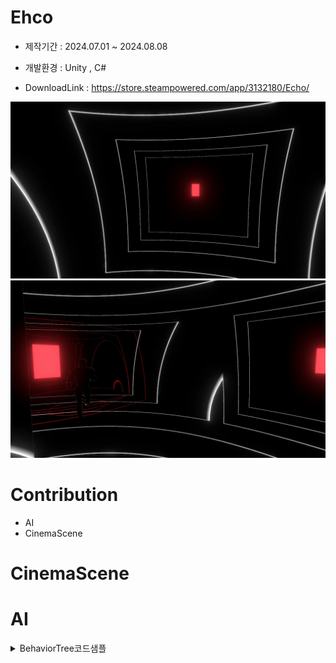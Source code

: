 # Ehco

* 제작기간 : 2024.07.01 ~ 2024.08.08

* 개발환경 : Unity , C#

* DownloadLink : https://store.steampowered.com/app/3132180/Echo/
  
![Alt text](readmeimg/EcoBackgroundImage03.jpg)
![Alt text](readmeimg/EcoBackgroundImage04.jpg)



# Contribution

* AI
* CinemaScene
  

# CinemaScene





# AI

 
<details>
<summary>BehaviorTree코드샘플</summary>
```c#
public class BehaviorTree : MonoBehaviour
{
    //트리의 루트 노드는 항상 브런치노드에서 파생 되어야함
    public BranchNode rootNode;
    private bool isRun = true;
    public void RunTree()
    {
        if(isRun)
        rootNode.Tick();
    }

    public void ChangeTreeState()
    {
        rootNode.currentChild = 0;
        isRun = !isRun;
    }
    public bool GetRunState()
    {
        return isRun;
    }

}

```
</details>



플레이어가 가까운 거리내에 위치한다면 플레이어를 잡아 게임오버시켜줌

플레이어가 시야범위 내에 위치해 있는경우 플레이어를 추격

시야범위 내에 없다면 랜덤한 위치를 순찰






